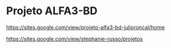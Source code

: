 # **Projeto ALFA3-BD**

https://sites.google.com/view/projeto-alfa3-bd-julioroncal/home

https://sites.google.com/view/stephanie-russo/projetos